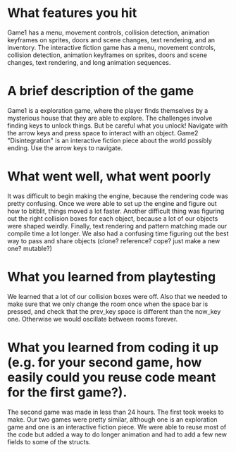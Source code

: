 # What features you hit
Game1 has a menu, movement controls, collision detection, animation keyframes on sprites, doors and scene changes, text rendering, and an inventory. The interactive fiction game has a menu, movement controls, collision detection, animation keyframes on sprites, doors and scene changes, text rendering, and long animation sequences.
# A brief description of the game
Game1 is a exploration game, where the player finds themselves by a mysterious house that they are able to explore. The challenges involve finding keys to unlock things. But be careful what you unlock! Navigate with the arrow keys and press space to interact with an object.
Game2 "Disintegration" is an interactive fiction piece about the world possibly ending. Use the arrow keys to navigate.
# What went well, what went poorly
It was difficult to begin making the engine, because the rendering code was pretty confusing. Once we were able to set up the engine and figure out how to bitblit, things moved a lot faster. Another difficult thing was figuring out the right collision boxes for each object, because a lot of our objects were shaped weirdly. Finally, text rendering and pattern matching made our compile time a lot longer. We also had a confusing time figuring out the best way to pass and share objects (clone? reference? cope? just make a new one? mutable?)
# What you learned from playtesting
We learned that a lot of our collision boxes were off. Also that we needed to make sure that we only change the room once when the space bar is pressed, and check that the prev_key space is different than the now_key one. Otherwise we would oscillate between rooms forever.
# What you learned from coding it up (e.g. for your second game, how easily could you reuse code meant for the first game?).
The second game was made in less than 24 hours. The first took weeks to make. Our two games were pretty similar, although one is an exploration game and one is an interactive fiction piece. We were able to reuse most of the code but added a way to do longer animation and had to add a few new fields to some of the structs. 
